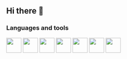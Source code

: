 ## Hi there 👋

### Languages and tools
<img height="40" src="https://cdn.jsdelivr.net/gh/devicons/devicon@latest/icons/javascript/javascript-original.svg" /> 
<img height="40" src="https://cdn.jsdelivr.net/gh/devicons/devicon@latest/icons/html5/html5-original.svg" />
<img height="40" src="https://cdn.jsdelivr.net/gh/devicons/devicon@latest/icons/css3/css3-original.svg" />
<img height="40" src="https://cdn.simpleicons.org/python?viewbox=auto" />
<img height="40" src="https://cdn.jsdelivr.net/gh/devicons/devicon@latest/icons/cplusplus/cplusplus-original.svg" />
<img height="40" src="https://cdn.jsdelivr.net/gh/devicons/devicon@latest/icons/csharp/csharp-original.svg" />

<img height="40" src="https://cdn.simpleicons.org/figma?viewbox=auto" />
